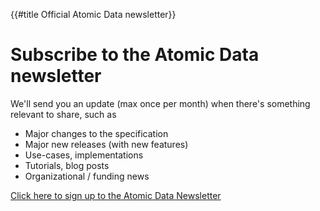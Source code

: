 {{#title Official Atomic Data newsletter}}
# Subscribe to the Atomic Data newsletter

We'll send you an update (max once per month) when there's something relevant to share, such as

- Major changes to the specification
- Major new releases (with new features)
- Use-cases, implementations
- Tutorials, blog posts
- Organizational / funding news

[Click here to sign up to the Atomic Data Newsletter](http://eepurl.com/hHcRA1)
